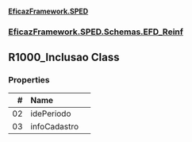 #### [EficazFramework.SPED](EficazFrameworkSPED.md 'EficazFramework SPED')
### [EficazFramework.SPED.Schemas.EFD_Reinf](EficazFramework.SPED.Schemas.EFD_Reinf.md 'EficazFramework.SPED.Schemas.EFD_Reinf')

## R1000_Inclusao Class
### Properties

| # | Name | |
| ---: | :--- | :--- |
| 02 | idePeriodo |  |
| 03 | infoCadastro |  |
